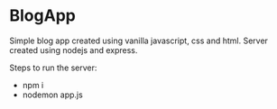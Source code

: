 # BlogApp

Simple blog app created using vanilla javascript, css and html.
Server created using nodejs and express.

Steps to run the server:
* npm i
* nodemon app.js
